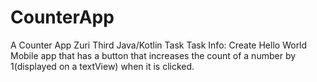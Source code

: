 # CounterApp
A Counter App
Zuri Third Java/Kotlin Task
Task Info:
  Create Hello World Mobile app that has a button that increases the count of a number by 1(displayed on a textView) when it is clicked.
